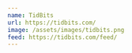 ```yaml
---
name: TidBits
url: https://tidbits.com/
image: /assets/images/tidbits.png
feed: https://tidbits.com/feed/
---
```

